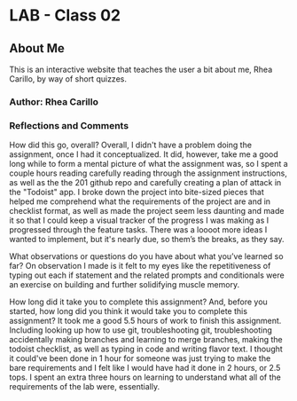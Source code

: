 # LAB - Class 02

## About Me

This is an interactive website that teaches the user a bit about me, Rhea Carillo, by way of short quizzes.

### Author: Rhea Carillo

### Reflections and Comments

How did this go, overall?
Overall, I didn't have a problem doing the assignment, once I had it conceptualized. It did, however, take me a good long while to form a mental picture of what the assignment was, so I spent a couple hours reading carefully reading through the assignment instructions, as well as the the 201 github repo and carefully creating a plan of attack in the "Todoist" app. I broke down the project into bite-sized pieces that helped me comprehend what the requirements of the project are and in checklist format, as well as made the project seem less daunting and  made it so that I could keep a visual tracker of the progress I was making as I progressed through the feature tasks.
There was a loooot more ideas I wanted to implement, but it's nearly due, so them’s the breaks, as they say.

What observations or questions do you have about what you’ve learned so far?
On observation I made is it felt to my eyes like the repetitiveness of typing out each if statement and the related prompts and conditionals were an exercise on building and further solidifying muscle memory.

How long did it take you to complete this assignment? And, before you started, how long did you think it would take you to complete this assignment?
It took me a good 5.5 hours of work to finish this assignment. Including looking up how to use git, troubleshooting git, troubleshooting accidentally making branches and learning to merge branches, making the todoist checklist, as well as typing in code and writing flavor text.
I thought it could've been done in 1 hour for someone was just trying to make the bare requirements and I felt like I would have had it done in 2 hours, or 2.5 tops. I spent an extra three hours on learning to understand what all of the requirements of the lab were, essentially.
